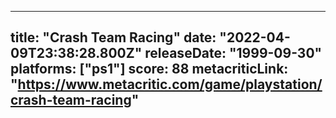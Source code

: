
---
title: "Crash Team Racing"
date: "2022-04-09T23:38:28.800Z"
releaseDate: "1999-09-30"
platforms: ["ps1"]
score: 88
metacriticLink: "https://www.metacritic.com/game/playstation/crash-team-racing"
---
